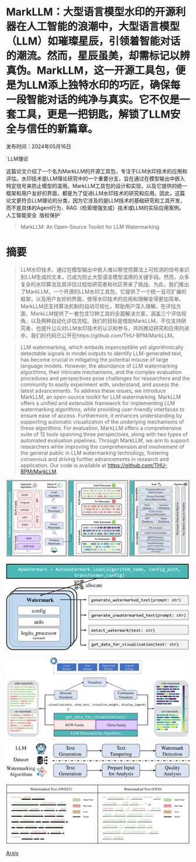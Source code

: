 # MarkLLM：大型语言模型水印的开源利器在人工智能的浪潮中，大型语言模型（LLM）如璀璨星辰，引领着智能对话的潮流。然而，星辰虽美，却需标记以辨真伪。MarkLLM，这一开源工具包，便是为LLM添上独特水印的巧匠，确保每一段智能对话的纯净与真实。它不仅是一套工具，更是一把钥匙，解锁了LLM安全与信任的新篇章。

发布时间：2024年05月16日

`LLM理论

这篇论文介绍了一个名为MarkLLM的开源工具包，专注于LLM水印技术的应用和评估。水印技术是LLM理论研究中的一个重要分支，旨在通过在模型输出中嵌入特定信号来防止模型的滥用。MarkLLM工具包的设计和实现，以及它提供的统一框架和用户友好的界面，都是为了促进LLM水印技术的研究和应用。因此，这篇论文更符合LLM理论的分类，因为它涉及的是LLM技术的基础研究和工具开发，而不是具体的Agent行为、RAG（检索增强生成）技术或LLM的实际应用案例。` `人工智能安全` `版权保护`

> MarkLLM: An Open-Source Toolkit for LLM Watermarking

# 摘要

> LLM水印技术，通过在模型输出中嵌入难以察觉但算法上可检测的信号来识别LLM生成的文本，已成为防止大型语言模型滥用的关键手段。然而，众多复杂的水印算法及其评估过程给研究者和社区带来了挑战。为此，我们推出了MarkLLM，一个开源的LLM水印工具包，它提供了一个统一且可扩展的框架，以及用户友好的界面，使得水印技术的应用和理解变得更加简单。MarkLLM还支持算法机制的自动可视化，帮助用户深入理解。在评估方面，MarkLLM提供了一套包含12种工具的全面解决方案，涵盖三个评估视角，以及两种自动化评估流程。我们的目标是借助MarkLLM，不仅支持研究者，也提升公众对LLM水印技术的认识和参与，共同推动研究和应用的进步。我们的代码已公开在https://github.com/THU-BPM/MarkLLM。

> LLM watermarking, which embeds imperceptible yet algorithmically detectable signals in model outputs to identify LLM-generated text, has become crucial in mitigating the potential misuse of large language models. However, the abundance of LLM watermarking algorithms, their intricate mechanisms, and the complex evaluation procedures and perspectives pose challenges for researchers and the community to easily experiment with, understand, and assess the latest advancements. To address these issues, we introduce MarkLLM, an open-source toolkit for LLM watermarking. MarkLLM offers a unified and extensible framework for implementing LLM watermarking algorithms, while providing user-friendly interfaces to ensure ease of access. Furthermore, it enhances understanding by supporting automatic visualization of the underlying mechanisms of these algorithms. For evaluation, MarkLLM offers a comprehensive suite of 12 tools spanning three perspectives, along with two types of automated evaluation pipelines. Through MarkLLM, we aim to support researchers while improving the comprehension and involvement of the general public in LLM watermarking technology, fostering consensus and driving further advancements in research and application. Our code is available at https://github.com/THU-BPM/MarkLLM.

![MarkLLM：大型语言模型水印的开源利器在人工智能的浪潮中，大型语言模型（LLM）如璀璨星辰，引领着智能对话的潮流。然而，星辰虽美，却需标记以辨真伪。MarkLLM，这一开源工具包，便是为LLM添上独特水印的巧匠，确保每一段智能对话的纯净与真实。它不仅是一套工具，更是一把钥匙，解锁了LLM安全与信任的新篇章。](../../../paper_images/2405.10051/x1.png)

![MarkLLM：大型语言模型水印的开源利器在人工智能的浪潮中，大型语言模型（LLM）如璀璨星辰，引领着智能对话的潮流。然而，星辰虽美，却需标记以辨真伪。MarkLLM，这一开源工具包，便是为LLM添上独特水印的巧匠，确保每一段智能对话的纯净与真实。它不仅是一套工具，更是一把钥匙，解锁了LLM安全与信任的新篇章。](../../../paper_images/2405.10051/x2.png)

![MarkLLM：大型语言模型水印的开源利器在人工智能的浪潮中，大型语言模型（LLM）如璀璨星辰，引领着智能对话的潮流。然而，星辰虽美，却需标记以辨真伪。MarkLLM，这一开源工具包，便是为LLM添上独特水印的巧匠，确保每一段智能对话的纯净与真实。它不仅是一套工具，更是一把钥匙，解锁了LLM安全与信任的新篇章。](../../../paper_images/2405.10051/x3.png)

![MarkLLM：大型语言模型水印的开源利器在人工智能的浪潮中，大型语言模型（LLM）如璀璨星辰，引领着智能对话的潮流。然而，星辰虽美，却需标记以辨真伪。MarkLLM，这一开源工具包，便是为LLM添上独特水印的巧匠，确保每一段智能对话的纯净与真实。它不仅是一套工具，更是一把钥匙，解锁了LLM安全与信任的新篇章。](../../../paper_images/2405.10051/x4.png)

![MarkLLM：大型语言模型水印的开源利器在人工智能的浪潮中，大型语言模型（LLM）如璀璨星辰，引领着智能对话的潮流。然而，星辰虽美，却需标记以辨真伪。MarkLLM，这一开源工具包，便是为LLM添上独特水印的巧匠，确保每一段智能对话的纯净与真实。它不仅是一套工具，更是一把钥匙，解锁了LLM安全与信任的新篇章。](../../../paper_images/2405.10051/x5.png)

[Arxiv](https://arxiv.org/abs/2405.10051)